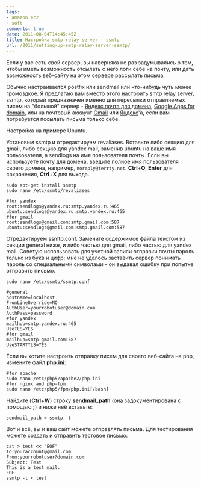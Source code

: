 ```yaml
---
tags:
- amazon ec2
- soft
comments: true
date: 2011-08-04T14:45:45Z
title: Настройка smtp relay server - ssmtp
url: /2011/setting-up-smtp-relay-server-ssmtp/
---
```


Если у вас есть свой сервер, вы наверняка не раз задумывались о том, чтобы иметь возможность отсылать с него логи себе на почту, или дать возможность веб-сайту на этом сервере рассылать письма.

Обычно настраивается postfix или sendmail или что-нибудь чуть менее громоздкое. Я предлагаю вам вместо этого настроить smtp relay server, ssmtp, который предназначен именно для пересылки отправляемых писем на "большой" сервер - [Яндекс почта для домена](https://pdd.yandex.ru/), [Google Apps for domain](https://www.google.com/work/apps/business/), или на почтовый аккаунт [Gmail](https://mail.google.com) или [Яндекс](https://mail.yandex.ru)'а, если вам потребуется посылать письма только себе.

Настройка на примере Ubuntu.

<!--more-->

Установим ssmtp и отредактируем revaliases. Вставьте либо секцию для gmail, либо секцию для yandex mail, заменив ubuntu на ваше имя пользователя, а sendlogs на имя пользователя почты. Если вы используете почту для домена, введите полное имя пользователя своего домена, например, `noreply@terrty.net`. **Ctrl**+**O**, **Enter** для сохранения, **Ctrl**+**X** для выхода.

    sudo apt-get install ssmtp
    sudo nano /etc/ssmtp/revaliases

    #for yandex
    root:sendlogs@yandex.ru:smtp.yandex.ru:465
    ubuntu:sendlogs@yandex.ru:smtp.yandex.ru:465
    #for gmail
    root:sendlogs@gmail.com:smtp.gmail.com:587
    ubuntu:sendlogs@gmail.com:smtp.gmail.com:587

Отредактируем ssmtp.conf. Замените содержимое файла текстом из секции general ниже, и либо частью для gmail, либо частью для yandex mail. Советую использовать для учетной записи отправки почты пароль только из букв и цифр; мне не удалось заставить сервер понимать пароль со специальными символами - он выдавал ошибку при попытке отправить письмо.

    sudo nano /etc/ssmtp/ssmtp.conf

    #general
    hostname=localhost
    FromLineOverride=NO
    AuthUser=yourrobotuser@domain.com
    AuthPass=password
    #for yandex
    mailhub=smtp.yandex.ru:465
    UseTLS=YES
    #for gmail
    mailhub=smtp.gmail.com:587
    UseSTARTTLS=YES

Если вы хотите настроить отправку писем для своего веб-сайта на php, измените файл **php.ini**:

    #for apache
    sudo nano /etc/php5/apache2/php.ini
    #for nginx and php-fpm
    sudo nano /etc/php5/fpm/php.ini[/bash]

Найдите (**Ctrl**+**W**) строку **sendmail_path** (она задокументирована с помощью **;**) и ниже неё вставьте:

    sendmail_path = ssmtp -t

Вот и всё, вы и ваш сайт можете отправлять письма. Для тестирования можете создать и отправить тестовое письмо:

    cat > test << "EOF"
    To:youraccount@gmail.com
    From:yourrobotuser@domain.com
    Subject: Test
    This is a test mail.
    EOF
    ssmtp -t < test
